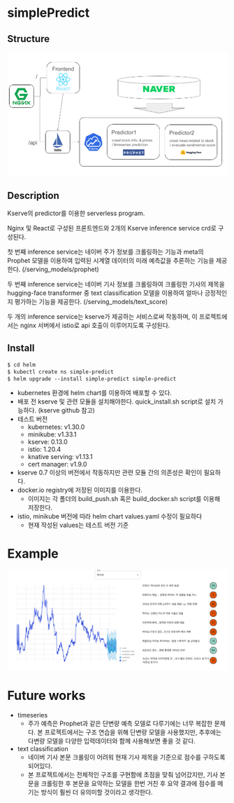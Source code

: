 # simplePredict

## Structure

![Structure](/res/simplepredict.png)

## Description

Kserve의 predictor를 이용한 serverless program. 

Nginx 및 React로 구성된 프론트엔드와 2개의 Kserve inference service crd로 구성된다.

첫 번째 inference service는 네이버 주가 정보를 크롤링하는 기능과 meta의 Prophet 모델을 이용하여 입력된 시계열 데이터의 미래 예측값을 추론하는 기능을 제공한다. (/serving_models/prophet)

두 번째 inference service는 네이버 기사 정보를 크롤링하여 크롤링한 기사의 제목을 hugging-face transformer 중 text classification 모델을 이용하여 얼마나 긍정적인지 평가하는 기능을 제공한다. (/serving_models/text_score)

두 개의 inference service는 kserve가 제공하는 서비스로써 작동하며, 이 프로젝트에서는 nginx 서버에서 istio로 api 호출이 이루어지도록 구성된다.

## Install

```commandline
$ cd helm
$ kubectl create ns simple-predict
$ helm upgrade --install simple-predict simple-predict
```
- kubernetes 환경에 helm chart를 이용하여 배포할 수 있다.
- 배포 전 kserve 및 관련 모듈을 설치해야한다. quick_install.sh script로 설치 가능하다. (kserve github 참고)
- 테스트 버전
  - kubernetes: v1.30.0
  - minikube: v1.33.1
  - kserve: 0.13.0
  - istio: 1.20.4
  - knative serving: v1.13.1
  - cert manager: v1.9.0
- kserve 0.7 이상의 버전에서 작동하지만 관련 모듈 간의 의존성은 확인이 필요하다.
- docker.io registry에 저장된 이미지를 이용한다. 
  - 이미지는 각 폴더의 build_push.sh 혹은 build_docker.sh script를 이용해 저장한다.
- istio, minikube 버전에 따라 helm chart values.yaml 수정이 필요하다
  - 현재 작성된 values는 테스트 버전 기준

# Example

![Sample](/res/sample.png)

# Future works

- timeseries
  - 주가 예측은 Prophet과 같은 단변량 예측 모델로 다루기에는 너무 복잡한 문제다. 본 프로젝트에서는 구조 연습을 위해 단변량 모델을 사용했지만, 추후에는 다변량 모델을 다양한 입력데이터와 함께 사용해보면 좋을 것 같다.
- text classification
  - 네이버 기사 본문 크롤링이 어려워 현재 기사 제목을 기준으로 점수를 구하도록 되어있다.
  - 본 프로젝트에서는 전체적인 구조를 구현함에 초점을 맞춰 넘어갔지만, 기사 본문을 크롤링한 후 본문을 요약하는 모델을 한번 거친 후 요약 결과에 점수를 메기는 방식이 훨씬 더 유의미할 것이라고 생각한다.
